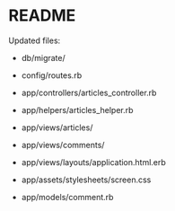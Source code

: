 # README

Updated files:

* db/migrate/

* config/routes.rb

* app/controllers/articles_controller.rb

* app/helpers/articles_helper.rb

* app/views/articles/

* app/views/comments/

* app/views/layouts/application.html.erb

* app/assets/stylesheets/screen.css

* app/models/comment.rb